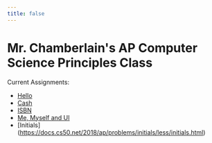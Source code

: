 ```yaml
---
title: false
---
```


# Mr. Chamberlain's AP Computer Science Principles Class

Current Assignments:
<!---  - [Pennies](https://docs.cs50.net/2018/ap/problems/pennies/pennies.html) --->
  - [Hello](https://docs.cs50.net/2018/ap/problems/hello/hello.html)
  - [Cash](https://docs.cs50.net/2018/ap/problems/cash/cash.html)
  - [ISBN](https://docs.cs50.net/2018/ap/problems/isbn/isbn.html)
  - [Me, Myself and UI](https://docs.cs50.net/2018/ap/problems/ui/ui.html)
  - [Initials] (https://docs.cs50.net/2018/ap/problems/initials/less/initials.html)
<!---  - [Credit](https://docs.cs50.net/2018/ap/problems/credit/credit.html) --->


